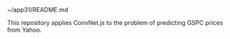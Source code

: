 ~/app31/README.md

This repository applies ConvNet.js to the problem of predicting GSPC prices from Yahoo.

